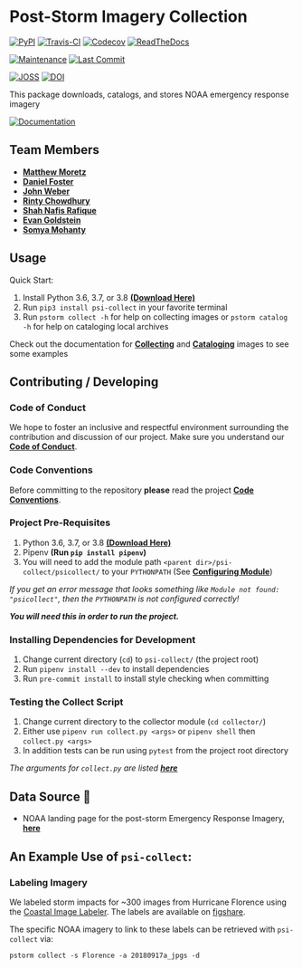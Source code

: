 # Post-Storm Imagery Collection

[![PyPI](https://img.shields.io/pypi/v/psi-collect)](
https://pypi.org/project/psi-collect)
[![Travis-CI](https://travis-ci.org/UNCG-DAISY/psi-collect.svg?branch=master)](
https://travis-ci.org/UNCG-DAISY/psi-collect)
[![Codecov](https://img.shields.io/codecov/c/gh/UNCG-DAISY/psi-collect)](
https://codecov.io/gh/UNCG-DAISY/psi-collect)
[![ReadTheDocs](https://readthedocs.org/projects/psi-collect/badge/?version=master)](
https://psi-collect.readthedocs.io/en/master/)

[![Maintenance](https://img.shields.io/badge/Maintained%3F-yes-green.svg)](https://github.com/UNCG-DAISY/psi-collect/graphs/commit-activity)
[![Last Commit](https://img.shields.io/github/last-commit/UNCG-DAISY/psi-collect)](
https://github.com/UNCG-DAISY/psi-collect/commits/master)

[![JOSS](https://joss.theoj.org/papers/890cc9edd3ec2aafeba9616e8c5f7813/status.svg)](
https://joss.theoj.org/papers/890cc9edd3ec2aafeba9616e8c5f7813)
[![DOI](https://zenodo.org/badge/226186823.svg)](
https://zenodo.org/badge/latestdoi/226186823)

This package downloads, catalogs, and stores NOAA emergency response imagery

[![Documentation](https://img.shields.io/badge/Documentation-Click%20Me-brightgreen)](
https://psi-collect.readthedocs.io/en/master/)

## Team Members

- [**Matthew Moretz**](https://github.com/Matmorcat)
- [**Daniel Foster**](https://github.com/dlfosterbot)
- [**John Weber**](https://github.com/JWeb56)
- [**Rinty Chowdhury**](https://github.com/rintychy)
- [**Shah Nafis Rafique**](https://github.com/ShahNafisRafique)
- [**Evan Goldstein**](https://github.com/ebgoldstein)
- [**Somya Mohanty**](https://github.com/somyamohanty)

## Usage

Quick Start:

1. Install Python 3.6, 3.7, or 3.8 [**(Download Here)**](https://www.python.org/downloads/)
2. Run `pip3 install psi-collect` in your favorite terminal
3. Run `pstorm collect -h` for help on collecting images or `pstorm catalog -h` for help on cataloging local archives

Check out the documentation for [**Collecting**](https://psi-collect.readthedocs.io/en/master/collector/) and [**Cataloging**](https://psi-collect.readthedocs.io/en/master/cataloging/) images to see some examples

## Contributing / Developing

### Code of Conduct

We hope to foster an inclusive and respectful environment surrounding the contribution and discussion of our project.
Make sure you understand our [**Code of Conduct**](https://psi-collect.readthedocs.io/en/master/code_of_conduct/).

### Code Conventions

Before committing to the repository **please** read the project
[**Code Conventions**](https://psi-collect.readthedocs.io/en/master/contributing/).

### Project Pre-Requisites

1. Python 3.6, 3.7, or 3.8 [**(Download Here)**](https://www.python.org/downloads/)
2. Pipenv **(Run `pip install pipenv`)**
3. You will need to add the module path `<parent dir>/psi-collect/psicollect/` to your `PYTHONPATH`
   (See [**Configuring Module**](https://psi-collect.readthedocs.io/en/master/configure_python_path/))

*If you get an error message that looks something like `Module not found: "psicollect"`,
then the `PYTHONPATH` is not configured correctly!*

***You will need this in order to run the project.***

### Installing Dependencies for Development

1. Change current directory (`cd`) to `psi-collect/` (the project root)
2. Run `pipenv install --dev` to install dependencies
3. Run `pre-commit install` to install style checking when committing

### Testing the Collect Script

1. Change current directory to the collector module (`cd collector/`)
2. Either use `pipenv run collect.py <args>` or `pipenv shell` then `collect.py <args>`
3. In addition tests can be run using `pytest` from the project root directory


*The arguments for `collect.py` are listed [**here**](https://psi-collect.readthedocs.io/en/master/collector/)*


## Data Source 💾

- NOAA landing page for the post-storm Emergency Response Imagery, [**here**]( https://storms.ngs.noaa.gov)

## An Example Use of `psi-collect`:

### Labeling Imagery
We labeled storm impacts for ~300 images from Hurricane Florence using the [Coastal Image Labeler](https://github.com/UNCG-DAISY/Coastal-Image-Labeler). The labels are available on [figshare](https://doi.org/10.6084/m9.figshare.11604192.v1).

The specific NOAA imagery to link to these labels can be retrieved with `psi-collect` via:

`pstorm collect -s Florence -a 20180917a_jpgs -d`

